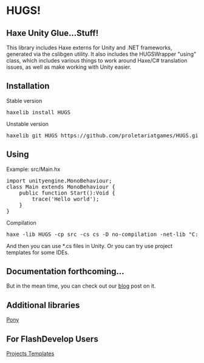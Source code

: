 HUGS!
===============
Haxe Unity Glue...Stuff!
-------------------------
This library includes Haxe externs for Unity and .NET frameworks, generated via the cslibgen utility. It also
includes the HUGSWrapper "using" class, which includes various things to work around Haxe/C# translation issues, as
well as make working with Unity easier.

Installation
------------------------
Stable version

<pre>haxelib install HUGS</pre>

Unstable version

<pre>haxelib git HUGS https://github.com/proletariatgames/HUGS.git</pre>

Using
------------------------
Example: src/Main.hx

<pre>
import unityengine.MonoBehaviour;
class Main extends MonoBehaviour {
	public function Start():Void {
		trace('Hello world');
	}
}
</pre>

Compilation

<pre>haxe -lib HUGS -cp src -cs cs -D no-compilation -net-lib "C:\Program Files (x86)\Unity\Editor\Data\Managed\UnityEngine.dll"</pre>

And then you can use *.cs files in Unity. Or you can try use project templates for some IDEs.

Documentation forthcoming... 
------------------------

But in the mean time, you can check out our <a href="http://blog.proletariat.com/post/63641237563/free-hugs">blog</a> post on it.



Additional libraries
-------------------------
<a href="https://github.com/AxGord/Pony">Pony</a>

For FlashDevelop Users
-------------------------
<a href="https://github.com/AxGord/FlashDevelop-HaXe-Projects-Templates">Projects Templates</a>
